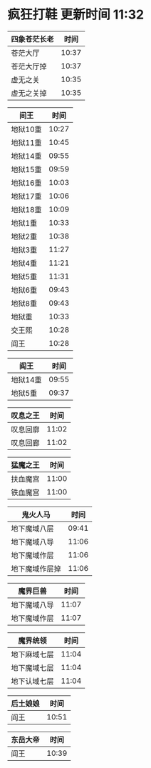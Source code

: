 # 疯狂打鞋 更新时间 11:32

| 四象苍茫长老   | 时间    |
|--------|-------|
| 苍茫大厅 | 10:37 |
| 苍茫大厅掉 | 10:37 |
| 虚无之关 | 10:35 |
| 虚无之关掉 | 10:35 |

| 间王   | 时间    |
|--------|-------|
| 地狱10重 | 10:27 |
| 地狱11重 | 10:45 |
| 地狱14重 | 09:55 |
| 地狱15重 | 09:59 |
| 地狱16重 | 10:03 |
| 地狱17重 | 10:06 |
| 地狱18重 | 10:09 |
| 地狱1重 | 10:33 |
| 地狱2重 | 10:38 |
| 地狱3重 | 11:27 |
| 地狱4重 | 11:21 |
| 地狱5重 | 11:31 |
| 地狱6重 | 09:43 |
| 地狱8重 | 09:43 |
| 地狱重 | 10:33 |
| 交王熙 | 10:28 |
| 阎王 | 10:28 |

| 阎王   | 时间    |
|--------|-------|
| 地狱14重 | 09:55 |
| 地狱5重 | 09:37 |

| 叹息之王   | 时间    |
|--------|-------|
| 叹息回廓 | 11:02 |
| 叹息回廊 | 11:02 |

| 猛魔之王   | 时间    |
|--------|-------|
| 扶血魔宫 | 11:00 |
| 铁血魔宫 | 11:00 |

| 鬼火人马   | 时间    |
|--------|-------|
| 地下魔域八层 | 09:41 |
| 地下魔域八导 | 11:06 |
| 地下魔域作层 | 11:06 |
| 地下魔域作层掉 | 11:06 |

| 魔界巨兽   | 时间    |
|--------|-------|
| 地下魔域八导 | 11:07 |
| 地下魔域作层 | 11:07 |

| 魔界统领   | 时间    |
|--------|-------|
| 地下麻域七层 | 11:04 |
| 地下魔域七层 | 11:04 |
| 地下认域七层 | 11:04 |

| 后土娘娘   | 时间    |
|--------|-------|
| 阎王 | 10:51 |

| 东岳大帝   | 时间    |
|--------|-------|
| 阎王 | 10:39 |